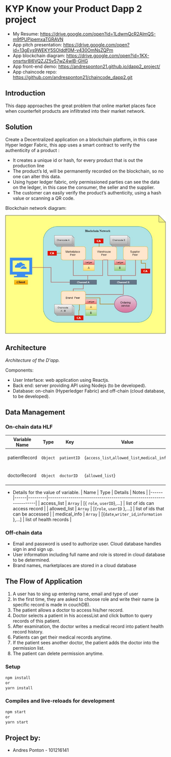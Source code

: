 # KYP Know your Product Dapp 2 project

- My Resume: https://drive.google.com/open?id=1LdwmQcR2AlmQS-m9fPUPipemxaTGRAVN
- App pitch presentation: https://drive.google.com/open?id=13gEys9WEKY5SOIddf0M-v430OmNsZQPm
- App blockchain diagram: https://drive.google.com/open?id=1KX-onsrtsr8l6VQZJZ5v57wZ4wlB-GHG
- App front-end demo: https://andresponton21.github.io/dapp2_project/
- App chaincode repo: https://github.com/andresponton21/chaincode_dapp2.git

## Introduction

This dapp approaches the great problem that online market places face when counterfeit products are infiltrated into their market network. 

## Solution

Create a Decentralized application on a blockchain platform, in this case Hyper ledger Fabric, this app uses a smart contract to verify the authenticity of a product :

- It creates a unique id or hash, for every product that is out the production line
- The product’s Id, will be permanently recorded on the blockchain, so no one can alter this data.
- Using hyper ledger fabric, only permissioned parties can see the data on the ledger, in this case the consumer, the seller and the supplier.
- The customer can easily verify the product’s authenticity, using a hash value or scanning a QR code.

Blockchain network diagram:

  ![](./documentation/KYPdiagram.jpg)

 
## Architecture

<!-- ![](./documentation/architectureofapp.png) -->

_Architecture of the D'app._

Components:

- User Interface: web application using Reactjs.
- Back end: server providing API using Nodejs (to be developed).
- Database: on-chain (Hyperledger Fabric) and off-chain (cloud database, to be developed).

## Data Management

### On-chain data HLF

| Variable Name | Type     | Key         | Value                                         | Notes              |
| ------------- | -------- | ----------- | --------------------------------------------- | ------------------ |
| patientRecord | `Object` | `patientID` | {`access_list`,`allowed_list`,`medical_info`} | record for patient |
| doctorRecord  | `Object` | `doctorID`  | {`allowed_list`}                              | record for doctor  |

- Details for the value of variable.
  | Name | Type | Details | Notes |
  |------|------|---------|--------------------------------------------------------------------|
  | access_list | `Array` | [{ `role`, `userID`},...] | list of ids can access record |
  | allowed_list | `Array` | [{`role`, `userID` },...] | list of ids that can be accessed |
  | medical_info | `Array` | [{`date`,`writer_id`,`information` },...] | list of health records |

### Off-chain data

- Email and password is used to authorize user. Cloud database handles sign in and sign up.
- User information including full name and role is stored in cloud database to be determined.
- Brand names, marketplaces are stored in a cloud database

## The Flow of Application

1. A user has to sing up entering name, email and type of user
2. In the first time, they are asked to choose role and write their name (a specific record is made in couchDB).
3. The patient allows a doctor to access his/her record.
4. Doctor selects a patient in his accessList and click button to query records of this patient.
5. After examination, the doctor writes a medical record into patient health record history.
6. Patients can get their medical records anytime.
7. If the patient sees another doctor, the patient adds the doctor into the permission list.
8. The patient can delete permission anytime.


### Setup

```
npm install
or
yarn install
```

### Compiles and live-reloads for development

```
npm start
or
yarn start
```

## Project by:

- Andres Ponton - 101216141

